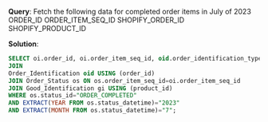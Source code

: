 **Query**: Fetch the following data for completed order items in July of 2023
ORDER_ID
ORDER_ITEM_SEQ_ID
SHOPIFY_ORDER_ID
SHOPIFY_PRODUCT_ID

**Solution**:
```sql
SELECT oi.order_id, oi.order_item_seq_id, oid.order_identification_type_id AS SHOPIFY_ORDER_ID, gi.good_identification_type_id AS shopify_product_id from Order_Item oi 
JOIN 
Order_Identification oid USING (order_id) 
JOIN Order_Status os ON os.order_item_seq_id=oi.order_item_seq_id 
JOIN Good_Identification gi USING (product_id) 
WHERE os.status_id="ORDER_COMPLETED" 
AND EXTRACT(YEAR FROM os.status_datetime)="2023" 
AND EXTRACT(MONTH FROM os.status_datetime)="7";

